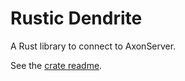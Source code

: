 # Rustic Dendrite

A Rust library to connect to AxonServer.

See the [crate readme](/dendrite/README.md).